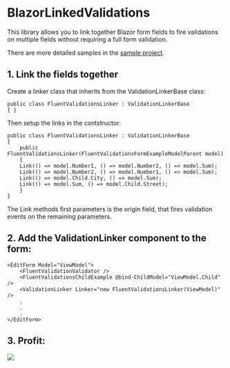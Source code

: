 # BlazorLinkedValidations

This library allows you to link together Blazor form fields to fire validations on multiple fields without requiring a full form validation.

There are more detailed samples in the [sample project](https://github.com/Plevi1337/BlazorLinkedValidations/tree/master/src/BlazorLinkedValidations/BlazorLinkedValidations.Samples).

## 1. Link the fields together

Create a linker class that inherits from the ValidationLinkerBase class:

    public class FluentValidationsLinker : ValidationLinkerBase
    { }

Then setup the links in the contstructor: 

    public class FluentValidationsLinker : ValidationLinkerBase
    {
        public FluentValidationsLinker(FluentValidationsFormExampleModelParent model)
        {
        Link(() => model.Number1, () => model.Number2, () => model.Sum);
        Link(() => model.Number2, () => model.Number1, () => model.Sum);
        Link(() => model.Child.City, () => model.Sum);
        Link(() => model.Sum, () => model.Child.Street);
        }
    }

The Link methods first parameters is the origin field, that fires validation events on the remaining parameters.

## 2. Add the ValidationLinker component to the form: 

    <EditForm Model="ViewModel">
        <FluentValidationValidator />
        <FluentValidationsChildExample @bind-ChildModel="ViewModel.Child" />
        <ValidationLinker Linker="new FluentValidationsLinker(ViewModel)" />
        .
        .
        .    
    </EditForm>

## 3. Profit:
<img src="https://github.com/Plevi1337/BlazorLinkedValidations/tree/master/.github/resources/fluent_example.gif" />